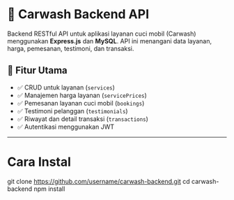 # 🚗 Carwash Backend API

Backend RESTful API untuk aplikasi layanan cuci mobil (Carwash) menggunakan **Express.js** dan **MySQL**. API ini menangani data layanan, harga, pemesanan, testimoni, dan transaksi.

## 📁 Fitur Utama

- ✅ CRUD untuk layanan (`services`)
- ✅ Manajemen harga layanan (`servicePrices`)
- ✅ Pemesanan layanan cuci mobil (`bookings`)
- ✅ Testimoni pelanggan (`testimonials`)
- ✅ Riwayat dan detail transaksi (`transactions`)
- ✅ Autentikasi menggunakan JWT

---

# Cara Instal
git clone https://github.com/username/carwash-backend.git
cd carwash-backend
npm install

